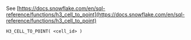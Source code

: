 See [https://docs.snowflake.com/en/sql-reference/functions/h3_cell_to_point](https://docs.snowflake.com/en/sql-reference/functions/h3_cell_to_point)
```
H3_CELL_TO_POINT( <cell_id> )
```

